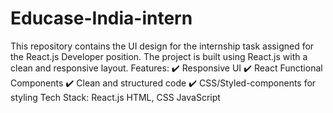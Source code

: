 # Educase-India-intern
This repository contains the UI design for the internship task assigned for the React.js Developer position. The project is built using React.js with a clean and responsive layout.  Features: ✔️ Responsive UI ✔️ React Functional Components ✔️ Clean and structured code ✔️ CSS/Styled-components for styling  Tech Stack: React.js  HTML, CSS  JavaScript
